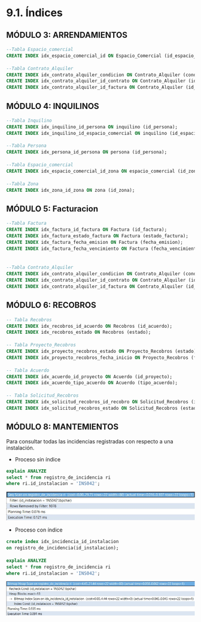 # 9.1. Índices
## MÓDULO 3: ARRENDAMIENTOS
```sql
--Tabla Espacio_comercial
CREATE INDEX idx_espacio_comercial_id ON Espacio_Comercial (id_espacio_comercial);

--Tabla Contrato_Alquiler
CREATE INDEX idx_contrato_alquiler_condicion ON Contrato_Alquiler (condicion);
CREATE INDEX idx_contrato_alquiler_id_contrato ON Contrato_Alquiler (id_contrato);
CREATE INDEX idx_contrato_alquiler_id_factura ON Contrato_Alquiler (id_factura);
```

## MÓDULO 4: INQUILINOS
```sql
--Tabla Inquilino
CREATE INDEX idx_inquilino_id_persona ON inquilino (id_persona);
CREATE INDEX idx_inquilino_id_espacio_comercial ON inquilino (id_espacio_comercial);

--Tabla Persona
CREATE INDEX idx_persona_id_persona ON persona (id_persona);

--Tabla Espacio_comercial
CREATE INDEX idx_espacio_comercial_id_zona ON espacio_comercial (id_zona);

--Tabla Zona
CREATE INDEX idx_zona_id_zona ON zona (id_zona);
```
## MÓDULO 5: Facturacion
```sql
--Tabla Factura
CREATE INDEX idx_factura_id_factura ON Factura (id_factura);
CREATE INDEX idx_factura_estado_factura ON Factura (estado_factura);
CREATE INDEX idx_factura_fecha_emision ON Factura (fecha_emision);
CREATE INDEX idx_factura_fecha_vencimiento ON Factura (fecha_vencimiento);


--Tabla Contrato_Alquiler
CREATE INDEX idx_contrato_alquiler_condicion ON Contrato_Alquiler (condicion);
CREATE INDEX idx_contrato_alquiler_id_contrato ON Contrato_Alquiler (id_contrato);
CREATE INDEX idx_contrato_alquiler_id_factura ON Contrato_Alquiler (id_factura);
```
## MÓDULO 6: RECOBROS
```sql
-- Tabla Recobros
CREATE INDEX idx_recobros_id_acuerdo ON Recobros (id_acuerdo);
CREATE INDEX idx_recobros_estado ON Recobros (estado);

-- Tabla Proyecto_Recobros
CREATE INDEX idx_proyecto_recobros_estado ON Proyecto_Recobros (estado);
CREATE INDEX idx_proyecto_recobros_fecha_inicio ON Proyecto_Recobros (fecha_inicio);

-- Tabla Acuerdo
CREATE INDEX idx_acuerdo_id_proyecto ON Acuerdo (id_proyecto);
CREATE INDEX idx_acuerdo_tipo_acuerdo ON Acuerdo (tipo_acuerdo);

-- Tabla Solicitud_Recobros
CREATE INDEX idx_solicitud_recobros_id_recobro ON Solicitud_Recobros (id_recobro);
CREATE INDEX idx_solicitud_recobros_estado ON Solicitud_Recobros (estado_solicitud);
```

## MÓDULO 8: MANTEMIENTOS

Para consultar todas las incidencias registradas con respecto a una instalación.
* Proceso sin índice
```sql
explain ANALYZE
select * from registro_de_incidencia ri
where ri.id_instalacion = 'INS042';
```
![image](Mantemiento_rendimiento_sin_indice.jpg)

* Proceso con índice
```sql
create index idx_incidencia_id_instalacion
on registro_de_incidencia(id_instalacion);

explain ANALYZE
select * from registro_de_incidencia ri
where ri.id_instalacion = 'INS042';
```
![image](Mantenimiento_rendimiento_con_indice.jpg)




